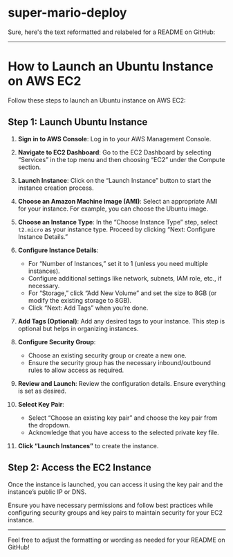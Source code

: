 # super-mario-deploy
Sure, here's the text reformatted and relabeled for a README on GitHub:

---

# How to Launch an Ubuntu Instance on AWS EC2

Follow these steps to launch an Ubuntu instance on AWS EC2:

## Step 1: Launch Ubuntu Instance

1. **Sign in to AWS Console**: Log in to your AWS Management Console.

2. **Navigate to EC2 Dashboard**: Go to the EC2 Dashboard by selecting “Services” in the top menu and then choosing “EC2” under the Compute section.

3. **Launch Instance**: Click on the “Launch Instance” button to start the instance creation process.

4. **Choose an Amazon Machine Image (AMI)**: Select an appropriate AMI for your instance. For example, you can choose the Ubuntu image.

5. **Choose an Instance Type**: In the “Choose Instance Type” step, select `t2.micro` as your instance type. Proceed by clicking “Next: Configure Instance Details.”

6. **Configure Instance Details**:
   - For “Number of Instances,” set it to 1 (unless you need multiple instances).
   - Configure additional settings like network, subnets, IAM role, etc., if necessary.
   - For “Storage,” click “Add New Volume” and set the size to 8GB (or modify the existing storage to 8GB).
   - Click “Next: Add Tags” when you’re done.

7. **Add Tags (Optional)**: Add any desired tags to your instance. This step is optional but helps in organizing instances.

8. **Configure Security Group**:
   - Choose an existing security group or create a new one.
   - Ensure the security group has the necessary inbound/outbound rules to allow access as required.

9. **Review and Launch**: Review the configuration details. Ensure everything is set as desired.

10. **Select Key Pair**:
    - Select “Choose an existing key pair” and choose the key pair from the dropdown.
    - Acknowledge that you have access to the selected private key file.

11. **Click “Launch Instances”** to create the instance.

## Step 2: Access the EC2 Instance

Once the instance is launched, you can access it using the key pair and the instance’s public IP or DNS.

Ensure you have necessary permissions and follow best practices while configuring security groups and key pairs to maintain security for your EC2 instance.

---

Feel free to adjust the formatting or wording as needed for your README on GitHub!
